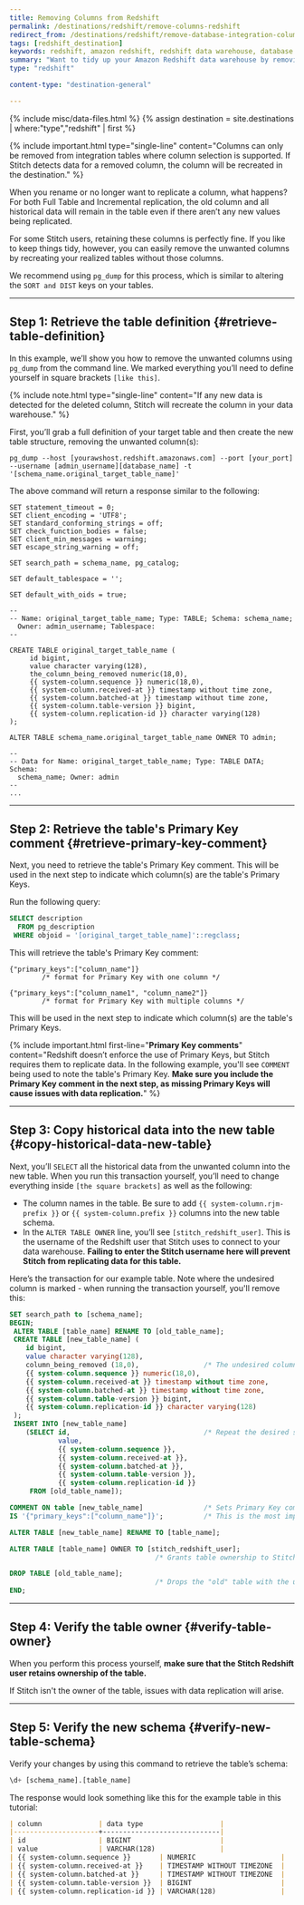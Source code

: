 ```yaml
---
title: Removing Columns from Redshift
permalink: /destinations/redshift/remove-columns-redshift
redirect_from: /destinations/redshift/remove-database-integration-columns-redshift
tags: [redshift_destination]
keywords: redshift, amazon redshift, redshift data warehouse, database integration, remove column, remove columns
summary: "Want to tidy up your Amazon Redshift data warehouse by removing columns you're no replicating? In this article, we'll walk you through using `pg_dump` to remove unwanted columns."
type: "redshift"

content-type: "destination-general"

---
```

{% include misc/data-files.html %}
{% assign destination = site.destinations | where:"type","redshift" | first %}

{% include important.html type="single-line" content="Columns can only be removed from integration tables where column selection is supported. If Stitch detects data for a removed column, the column will be recreated in the destination." %}

When you rename or no longer want to replicate a column, what happens? For both Full Table and Incremental replication, the old column and all historical data will remain in the table even if there aren’t any new values being replicated.

For some Stitch users, retaining these columns is perfectly fine. If you like to keep things tidy, however, you can easily remove the unwanted columns by recreating your realized tables without those columns.

We recommend using `pg_dump` for this process, which is similar to altering the `SORT and DIST` keys on your tables.

---

## Step 1: Retrieve the table definition {#retrieve-table-definition}

In this example, we’ll show you how to remove the unwanted columns using `pg_dump` from the command line. We marked everything you’ll need to define yourself in square brackets `[like this]`.

{% include note.html type="single-line" content="If any new data is detected for the deleted column, Stitch will recreate the column in your data warehouse." %}

First, you’ll grab a full definition of your target table and then create the new table structure, removing the unwanted column(s):

```
pg_dump --host [yourawshost.redshift.amazonaws.com] --port [your_port] --username [admin_username][database_name] -t '[schema_name.original_target_table_name]'
```

The above command will return a response similar to the following:

```
SET statement_timeout = 0;
SET client_encoding = 'UTF8';
SET standard_conforming_strings = off;
SET check_function_bodies = false;
SET client_min_messages = warning;
SET escape_string_warning = off;

SET search_path = schema_name, pg_catalog;

SET default_tablespace = '';

SET default_with_oids = true;

--
-- Name: original_target_table_name; Type: TABLE; Schema: schema_name; 
  Owner: admin_username; Tablespace: 
--

CREATE TABLE original_target_table_name (
     id bigint,
     value character varying(128),
     the_column_being_removed numeric(18,0), 
     {{ system-column.sequence }} numeric(18,0),
     {{ system-column.received-at }} timestamp without time zone,
     {{ system-column.batched-at }} timestamp without time zone,
     {{ system-column.table-version }} bigint,
     {{ system-column.replication-id }} character varying(128)
);

ALTER TABLE schema_name.original_target_table_name OWNER TO admin;

--
-- Data for Name: original_target_table_name; Type: TABLE DATA; Schema: 
  schema_name; Owner: admin
--
...
```

---

## Step 2: Retrieve the table's Primary Key comment {#retrieve-primary-key-comment}

Next, you need to retrieve the table's Primary Key comment. This will be used in the next step to indicate which column(s) are the table's Primary Keys.

Run the following query:

```sql
SELECT description
  FROM pg_description
 WHERE objoid = '[original_target_table_name]'::regclass;
```

This will retrieve the table's Primary Key comment:

```
{"primary_keys":["column_name"]}
        /* format for Primary Key with one column */

{"primary_keys":["column_name1", "column_name2"]}
        /* format for Primary Key with multiple columns */
```

This will be used in the next step to indicate which column(s) are the table's Primary Keys.

{% include important.html first-line="**Primary Key comments**" content="Redshift doesn’t enforce the use of Primary Keys, but Stitch requires them to replicate data. In the following example, you'll see `COMMENT` being used to note the table's Primary Key. **Make sure you include the Primary Key comment in the next step, as missing Primary Keys will cause issues with data replication.**" %}

---

## Step 3: Copy historical data into the new table {#copy-historical-data-new-table}

Next, you’ll `SELECT` all the historical data from the unwanted column into the new table. When you run this transaction yourself, you’ll need to change everything inside `[the square brackets]` as well as the following:

- The column names in the table. Be sure to add `{{ system-column.rjm-prefix }}` or `{{ system-column.prefix }}` columns into the new table schema.
- In the `ALTER TABLE OWNER` line, you’ll see `[stitch_redshift_user]`. This is the username of the Redshift user that Stitch uses to connect to your data warehouse. **Failing to enter the Stitch username here will prevent Stitch from replicating data for this table.**

Here’s the transaction for our example table. Note where the undesired column is marked - when running the transaction yourself, you'll remove this:

```sql
SET search_path to [schema_name];
BEGIN;
 ALTER TABLE [table_name] RENAME TO [old_table_name];
 CREATE TABLE [new_table_name] (
    id bigint,
    value character varying(128),
    column_being_removed (18,0),                /* The undesired column - take it out */
    {{ system-column.sequence }} numeric(18,0),
    {{ system-column.received-at }} timestamp without time zone,
    {{ system-column.batched-at }} timestamp without time zone,
    {{ system-column.table-version }} bigint,
    {{ system-column.replication-id }} character varying(128)
 );
 INSERT INTO [new_table_name]
    (SELECT id,                                 /* Repeat the desired schema here */
            value,
            {{ system-column.sequence }},
            {{ system-column.received-at }},
            {{ system-column.batched-at }},
            {{ system-column.table-version }},
            {{ system-column.replication-id }}
     FROM [old_table_name]);

COMMENT ON table [new_table_name]               /* Sets Primary Key comment */
IS '{"primary_keys":["column_name"]}';          /* This is the most important part! */

ALTER TABLE [new_table_name] RENAME TO [table_name];

ALTER TABLE [table_name] OWNER TO [stitch_redshift_user];
                                    /* Grants table ownership to Stitch */

DROP TABLE [old_table_name];
                                    /* Drops the "old" table with the undesired column */
END;
```

---

## Step 4: Verify the table owner {#verify-table-owner}

When you perform this process yourself, **make sure that the Stitch Redshift user retains ownership of the table.**

If Stitch isn't the owner of the table, issues with data replication will arise.

---

## Step 5: Verify the new schema {#verify-new-table-schema}

Verify your changes by using this command to retrieve the table’s schema:

```sql
\d+ [schema_name].[table_name]
```

The response would look something like this for the example table in this tutorial:

```markdown
| column              | data type                   |
|---------------------+-----------------------------|
| id                  | BIGINT                      |
| value               | VARCHAR(128)                |
| {{ system-column.sequence }}       | NUMERIC                     |
| {{ system-column.received-at }}    | TIMESTAMP WITHOUT TIMEZONE  |
| {{ system-column.batched-at }}     | TIMESTAMP WITHOUT TIMEZONE  |
| {{ system-column.table-version }}  | BIGINT                      |
| {{ system-column.replication-id }} | VARCHAR(128)                |
```
